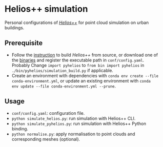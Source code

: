 # Helios++ simulation

Personal configurations of *[Helios++](https://www.geog.uni-heidelberg.de/gis/helios.html)* for point cloud simulation on urban buildings.

## Prerequisite
* Follow the [instruction](./BUILDME.md) to build *Helios++* from source, or download one of the [binaries](https://github.com/3dgeo-heidelberg/helios/releases) and register the executable path in `conf/config.yaml`. Probably Change `import pyhelios` to `from bin import pyhelios` in `./bin/pyhelios/simulation_build.py` if applicable.
* Create an environment with dependencies with `conda env create --file conda-environment.yml`, or update an existing environment with `conda env update --file conda-environment.yml --prune`.

## Usage
* `conf/config.yaml`: configuration file.
* `python simulate_helios.py`: run simulation with Helios++ CLI.
* `python simulate_pyhelios.py`: run simulation with Helios++ Python binding.
* `python normalise.py`: apply normalisation to point clouds and corresponding meshes (optional).
